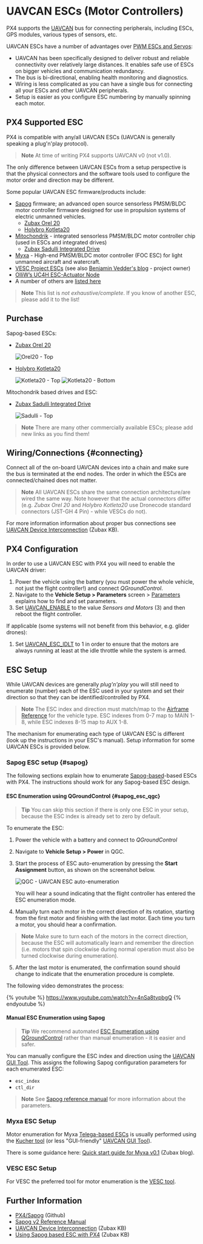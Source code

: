 # UAVCAN ESCs (Motor Controllers)

PX4 supports the [UAVCAN](https://uavcan.org/) bus for connecting peripherals, including ESCs, GPS modules, various types of sensors, etc.

UAVCAN ESCs have a number of advantages over [PWM ESCs and Servos](../peripherals/pwm_escs_and_servo.md):

- UAVCAN has been specifically designed to deliver robust and reliable connectivity over relatively large distances. It enables safe use of ESCs on bigger vehicles and communication redundancy.
- The bus is bi-directional, enabling health monitoring and diagnostics.
- Wiring is less complicated as you can have a single bus for connecting all your ESCs and other UAVCAN peripherals.
- Setup is easier as you configure ESC numbering by manually spinning each motor.

## PX4 Supported ESC

PX4 is compatible with any/all UAVCAN ESCs (UAVCAN is generally speaking a plug'n'play protocol).

> **Note** At time of writing PX4 supports UAVCAN v0 (not v1.0).

The only difference between UAVCAN ESCs from a setup perspective is that the physical connectors and the software tools used to configure the motor order and direction may be different.

Some popular UAVCAN ESC firmware/products include:

- [Sapog](#sapog) firmware; an advanced open source sensorless PMSM/BLDC motor controller firmware designed for use in propulsion systems of electric unmanned vehicles. 
  - [Zubax Orel 20](https://zubax.com/products/orel_20)
  - [Holybro Kotleta20](https://shop.holybro.com/kotleta20_p1156.html)
- [Mitochondrik](https://zubax.com/products/mitochondrik) - integrated sensorless PMSM/BLDC motor controller chip (used in ESCs and integrated drives) 
  - [Zubax Sadulli Integrated Drive](https://shop.zubax.com/collections/integrated-drives/products/sadulli-integrated-drive-open-hardware-reference-design-for-mitochondrik?variant=27740841181283)
- [Myxa](https://zubax.com/products/myxa) - High-end PMSM/BLDC motor controller (FOC ESC) for light unmanned aircraft and watercraft.
- [VESC Project ESCs](https://vesc-project.com/) (see also [Benjamin Vedder's blog](http://vedder.se) - project owner)
- [OlliW’s UC4H ESC-Actuator Node](http://www.olliw.eu/2017/uavcan-for-hobbyists/#chapterescactuator)
- A number of others are [listed here](https://forum.uavcan.org/t/uavcan-esc-options/452/3?u=pavel.kirienko)

> **Note** This list is *not exhaustive/complete*. If you know of another ESC, please add it to the list!

## Purchase

Sapog-based ESCs:

- [Zubax Orel 20](https://zubax.com/products/orel_20)
  
    ![Orel20 - Top](../../assets/peripherals/esc_uavcan_zubax_orel20/orel20_top.jpg)

- [Holybro Kotleta20](https://shop.holybro.com/kotleta20_p1156.html)
  
    ![Kotleta20 - Top](../../assets/peripherals/esc_uavcan_holybro_kotleta20/kotleta20_top.jpg) ![Kotleta20 - Bottom](../../assets/peripherals/esc_uavcan_holybro_kotleta20/kotleta20_bottom.jpg)

Mitochondrik based drives and ESC:

- [Zubax Sadulli Integrated Drive](https://shop.zubax.com/collections/integrated-drives/products/sadulli-integrated-drive-open-hardware-reference-design-for-mitochondrik?variant=27740841181283)
  
    ![Sadulli - Top](../../assets/peripherals/esc_usavcan_zubax_sadulli/sadulli_top.jpg)

> **Note** There are many other commercially available ESCs; please add new links as you find them!

## Wiring/Connections {#connecting}

Connect all of the on-board UAVCAN devices into a chain and make sure the bus is terminated at the end nodes. The order in which the ESCs are connected/chained does not matter.

> **Note** All UAVCAN ESCs share the same connection architecture/are wired the same way. Note however that the actual connectors differ (e.g. *Zubax Orel 20* and *Holybro Kotleta20* use Dronecode standard connectors (JST-GH 4 Pin) - while VESCs do not).

For more information information about proper bus connections see [UAVCAN Device Interconnection](https://kb.zubax.com/display/MAINKB/UAVCAN+device+interconnection) (Zubax KB).

## PX4 Configuration

In order to use a UAVCAN ESC with PX4 you will need to enable the UAVCAN driver:

1. Power the vehicle using the battery (you must power the whole vehicle, not just the flight controller!) and connect *QGroundControl*.
2. Navigate to the **Vehicle Setup > Parameters** screen > [Parameters](../advanced_config/parameters.md) explains how to find and set parameters.
3. Set [UAVCAN_ENABLE](../advanced_config/parameter_reference.md#UAVCAN_ENABLE) to the value *Sensors and Motors* (3) and then reboot the flight controller.

If applicable (some systems will not benefit from this behavior, e.g. glider drones):

1. Set [UAVCAN_ESC_IDLT](../advanced_config/parameter_reference.md#UAVCAN_ESC_IDLT) to 1 in order to ensure that the motors are always running at least at the idle throttle while the system is armed.

## ESC Setup

While UAVCAN devices are generally *plug'n'play* you will still need to enumerate (number) each of the ESC used in your system and set their direction so that they can be identified/controlled by PX4.

> **Note** The ESC index and direction must match/map to the [Airframe Reference](../airframes/airframe_reference.md) for the vehicle type. ESC indexes from 0-7 map to MAIN 1-8, while ESC indexes 8-15 map to AUX 1-8.

The mechanism for enumerating each type of UAVCAN ESC is different (look up the instructions in your ESC's manual). Setup information for some UAVCAN ESCs is provided below.

### Sapog ESC setup {#sapog}

The following sections explain how to enumerate [Sapog-based](https://github.com/PX4/sapog#px4-sapog)-based ESCs with PX4. The instructions should work for any Sapog-based ESC design.

#### ESC Enumeration using QGroundControl {#sapog_esc_qgc}

> **Tip** You can skip this section if there is only one ESC in your setup, because the ESC index is already set to zero by default.

To enumerate the ESC:

1. Power the vehicle with a battery and connect to *QGroundControl*
2. Navigate to **Vehicle Setup > Power** in QGC.
3. Start the process of ESC auto-enumeration by pressing the **Start Assignment** button, as shown on the screenshot below.
  
    ![QGC - UAVCAN ESC auto-enumeration](../../assets/peripherals/esc_qgc/qgc_uavcan_settings.jpg)
  
    You will hear a sound indicating that the flight controller has entered the ESC enumeration mode.

4. Manually turn each motor in the correct direction of its rotation, starting from the first motor and finishing with the last motor. Each time you turn a motor, you should hear a confirmation.
  
  > **Note** Make sure to turn each of the motors in the correct direction, because the ESC will automatically learn and remember the direction (i.e. motors that spin clockwise during normal operation must also be turned clockwise during enumeration).

5. After the last motor is enumerated, the confirmation sound should change to indicate that the enumeration procedure is complete.

The following video demonstrates the process:

{% youtube %} https://www.youtube.com/watch?v=4nSa8tvpbgQ {% endyoutube %}

#### Manual ESC Enumeration using Sapog

> **Tip** We recommend automated [ESC Enumeration using QGroundControl](#sapog_esc_qgc) rather than manual enumeration - it is easier and safer.

You can manually configure the ESC index and direction using the [UAVCAN GUI Tool](https://uavcan.org/GUI_Tool/Overview/). This assigns the following Sapog configuration parameters for each enumerated ESC:

- `esc_index`
- `ctl_dir`

> **Note** See [Sapog reference manual](https://files.zubax.com/products/io.px4.sapog/Sapog_v2_Reference_Manual.pdf) for more information about the parameters.

### Myxa ESC Setup

Motor enumeration for Myxa [Telega-based ESCs](https://zubax.com/products/telega) is usually performed using the [Kucher tool](https://files.zubax.com/products/com.zubax.kucher/) (or less "GUI-friendly" [UAVCAN GUI Tool](https://uavcan.org/GUI_Tool/Overview/)).

There is some guidance here: [Quick start guide for Myxa v0.1](https://forum.zubax.com/t/quick-start-guide-for-myxa-v0-1/911) (Zubax blog).

### VESC ESC Setup

For VESC the preferred tool for motor enumeration is the [VESC tool](https://vesc-project.com/vesc_tool).

## Further Information

- [PX4/Sapog](https://github.com/PX4/sapog#px4-sapog) (Github)
- [Sapog v2 Reference Manual](https://files.zubax.com/products/io.px4.sapog/Sapog_v2_Reference_Manual.pdf)
- [UAVCAN Device Interconnection](https://kb.zubax.com/display/MAINKB/UAVCAN+device+interconnection) (Zubax KB)
- [Using Sapog based ESC with PX4](https://kb.zubax.com/display/MAINKB/Using+Sapog-based+ESC+with+PX4) (Zubax KB)